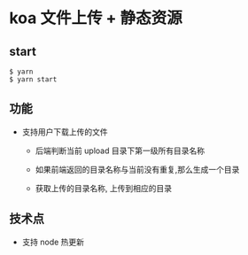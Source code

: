 # koa 文件上传 + 静态资源

## start

```shell
$ yarn 
$ yarn start
```

## 功能

- 支持用户下载上传的文件

    - 后端判断当前 upload 目录下第一级所有目录名称
  
    - 如果前端返回的目录名称与当前没有重复,那么生成一个目录
  
    - 获取上传的目录名称, 上传到相应的目录
  
## 技术点

- 支持 node 热更新